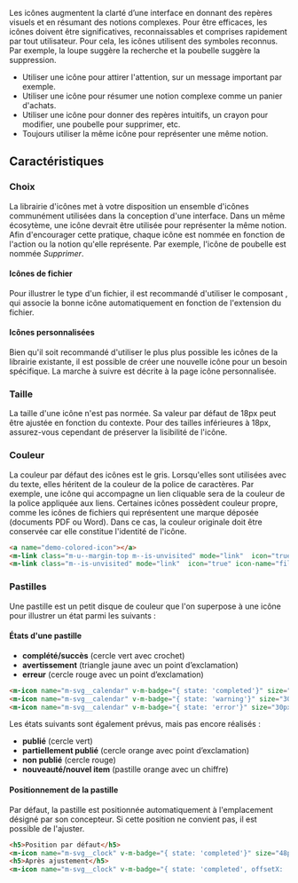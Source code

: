 Les icônes augmentent la clarté d’une interface en donnant des repères visuels et en résumant des notions complexes. Pour être efficaces, les icônes doivent être significatives, reconnaissables et comprises rapidement par tout utilisateur. Pour cela, les icônes utilisent des symboles reconnus. Par exemple, la loupe suggère la recherche et la poubelle suggère la suppression.

<modul-do>
    <ul>
        <li>Utiliser une icône pour attirer l'attention, sur un message important par exemple.</li>
        <li>Utiliser une icône pour résumer une notion complexe comme un panier d'achats.</li>
        <li>Utiliser une icône pour donner des repères intuitifs, un crayon pour modifier, une poubelle pour supprimer, etc.</li>
        <li>Toujours utiliser la même icône pour représenter une même notion.</li>
    </ul>
</modul-do>

## Caractéristiques

### Choix
La <m-link mode="link" url='/normes/normes-graphiques/iconographie'>librairie d'icônes</m-link> met à votre disposition un ensemble d'icônes communément utilisées dans la conception d'une interface. Dans un même écosytème, une icône devrait être utilisée pour représenter la même notion. Afin d'encourager cette pratique, chaque icône est nommée en fonction de l'action ou la notion qu'elle représente. Par exemple, l'icône de poubelle est nommée <em>Supprimer</em>.

#### Icônes de fichier
Pour illustrer le type d'un fichier, il est recommandé d'utiliser le composant <modul-go name="m-icon-file"></modul-go>, qui associe la bonne icône automatiquement en fonction de l'extension du fichier.

#### Icônes personnalisées
Bien qu'il soit recommandé d'utiliser le plus plus possible les icônes de <m-link mode="link" url='/normes/normes-graphiques/iconographie'>la librairie existante</m-link>, il est possible de créer une nouvelle icône pour un besoin spécifique. La marche à suivre est décrite à la page <m-link mode="link" url='/normes/normes-graphiques/iconographie'>icône personnalisée</m-link>.

### Taille
La taille d'une icône n'est pas normée. Sa valeur par défaut de 18px peut être ajustée en fonction du contexte. Pour des tailles inférieures à 18px, assurez-vous cependant de préserver la lisibilité de l'icône.

### Couleur
La couleur par défaut des icônes est le gris. Lorsqu'elles sont utilisées avec du texte, elles héritent de la couleur de la police de caractères. Par exemple, une icône qui accompagne un lien cliquable sera de la couleur de la police appliquée aux liens. Certaines icônes possèdent couleur propre, comme les icônes de fichiers qui représentent une marque déposée (documents PDF ou Word). Dans ce cas, la couleur originale doit être conservée car elle constitue l'identité de l'icône.

<modul-demo>

```html
<a name="demo-colored-icon"></a>
<m-link class="m-u--margin-top m--is-unvisited" mode="link"  icon="true" icon-name="file-audio" iconPosition="left" icon-size="24px" url="#demo-colored-icon">Balado de la semaine 2</m-link><br/>
<m-link class="m--is-unvisited" mode="link"  icon="true" icon-name="file-pdf" iconPosition="left" icon-size="24px"url="#demo-colored-icon">Règlement des études</m-link><br/>

```
</modul-demo>

### Pastilles
Une pastille est un petit disque de couleur que l'on superpose à une icône pour illustrer un état parmi les suivants&nbsp;:

#### États d'une pastille
* **complété/succès** (cercle vert avec crochet)
* **avertissement** (triangle jaune avec un point d’exclamation)
* **erreur** (cercle rouge avec un point d’exclamation)

<modul-demo>

```html
<m-icon name="m-svg__calendar" v-m-badge="{ state: 'completed'}" size="30px"></m-icon>
<m-icon name="m-svg__calendar" v-m-badge="{ state: 'warning'}" size="30px" class="m-u--margin-left"></m-icon>
<m-icon name="m-svg__calendar" v-m-badge="{ state: 'error'}" size="30px" class="m-u--margin-left"></m-icon>

```

</modul-demo>

Les états suivants sont également prévus, mais pas encore réalisés&nbsp;:

* **publié** (cercle vert)
* **partiellement publié** (cercle orange avec point d’exclamation)
* **non publié** (cercle rouge)
* **nouveauté/nouvel item** (pastille orange avec un chiffre)

#### Positionnement de la pastille
Par défaut, la pastille est positionnée automatiquement à l'emplacement désigné par son concepteur. Si cette position ne convient pas, il est possible de l'ajuster.

<modul-demo>

```html
<h5>Position par défaut</h5>
<m-icon name="m-svg__clock" v-m-badge="{ state: 'completed'}" size="48px"></m-icon>
<h5>Après ajustement</h5>
<m-icon name="m-svg__clock" v-m-badge="{ state: 'completed', offsetX: '-4px', offsetY: '-2px'}" size="48px"></m-icon>

```

</modul-demo>
